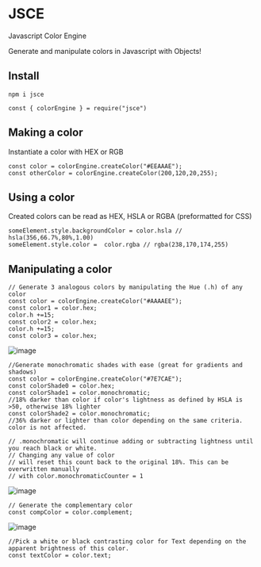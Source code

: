 # JSCE
Javascript Color Engine

Generate and manipulate colors in Javascript with Objects!

## Install
```npm i jsce```

```const { colorEngine } = require("jsce")```

## Making a color
Instantiate a color with HEX or RGB
```
const color = colorEngine.createColor("#EEAAAE");
const otherColor = colorEngine.createColor(200,120,20,255);
```

## Using a color
Created colors can be read as HEX, HSLA or RGBA (preformatted for CSS)
```
someElement.style.backgroundColor = color.hsla // hsla(356,66.7%,80%,1.00)
someElement.style.color =  color.rgba // rgba(238,170,174,255)
```

## Manipulating a color
```
// Generate 3 analogous colors by manipulating the Hue (.h) of any color
const color = colorEngine.createColor("#AAAAEE");
const color1 = color.hex;
color.h +=15;
const color2 = color.hex;
color.h +=15;
const color3 = color.hex;
```
![image](https://user-images.githubusercontent.com/4108484/198845909-89583390-8506-4c12-b4fb-b4eae64ce0a2.png)

```
//Generate monochromatic shades with ease (great for gradients and shadows)
const color = colorEngine.createColor("#7E7CAE");
const colorShade0 = color.hex;
const colorShade1 = color.monochromatic; 
//18% darker than color if color's lightness as defined by HSLA is >50, otherwise 18% lighter
const colorShade2 = color.monochromatic; 
//36% darker or lighter than color depending on the same criteria. color is not affected.

// .monochromatic will continue adding or subtracting lightness until you reach black or white.
// Changing any value of color
// will reset this count back to the original 18%. This can be overwritten manually
// with color.monochromaticCounter = 1
```
![image](https://user-images.githubusercontent.com/4108484/198845971-c2c40efa-31d8-4afb-9a01-599356b00557.png)

```
// Generate the complementary color
const compColor = color.complement;
```
![image](https://user-images.githubusercontent.com/4108484/198846018-67972a26-4b7f-4375-a271-329dd02f99cd.png)

```
//Pick a white or black contrasting color for Text depending on the apparent brightness of this color.
const textColor = color.text;
```



